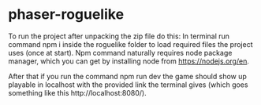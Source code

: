 # phaser-roguelike

To run the project after unpacking the zip file do this: 
In terminal run command npm i inside the roguelike folder to load required files the project uses (once at start).
Npm command naturally requires node package manager, which you can get by installing node from https://nodejs.org/en.

After that if you run the command npm run dev the game should show up playable in localhost with the provided link 
the terminal gives (which goes something like this http://localhost:8080/).